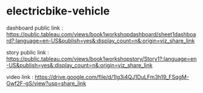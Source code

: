 # electricbike-vehicle


dashboard public link : https://public.tableau.com/views/book1workshopdashboard/sheet1dashboard?:language=en-US&publish=yes&:display_count=n&:origin=viz_share_link


story public link : https://public.tableau.com/views/book1workshopstory/Story1?:language=en-US&publish=yes&:display_count=n&:origin=viz_share_link


video link :  https://drive.google.com/file/d/1Ig3i4QJ1DuLFm3h19_FSqgM-Gwf2F-gS/view?usp=share_link
